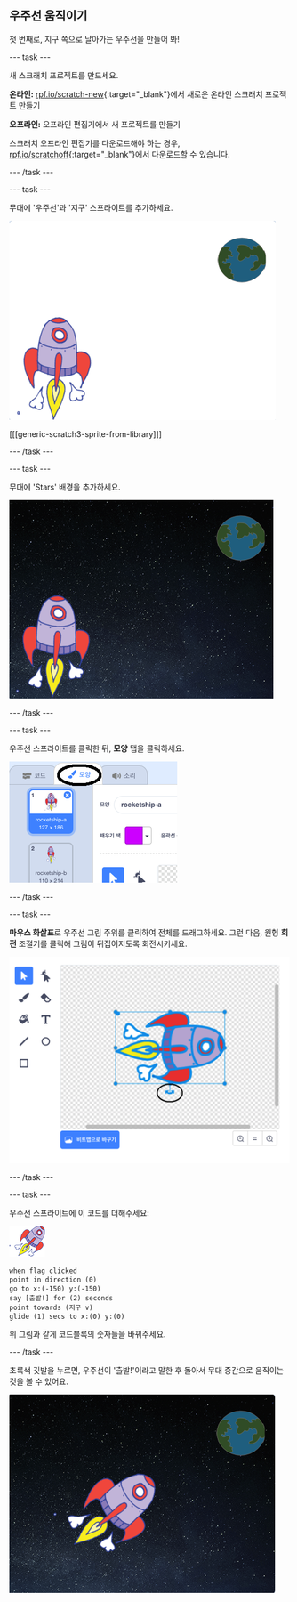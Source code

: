 ## 우주선 움직이기

첫 번째로, 지구 쪽으로 날아가는 우주선을 만들어 봐!

--- task ---

새 스크래치 프로젝트를 만드세요.

**온라인:** [rpf.io/scratch-new](http://rpf.io/scratchon){:target="_blank"}에서 새로운 온라인 스크래치 프로젝트 만들기

**오프라인:** 오프라인 편집기에서 새 프로젝트를 만들기

스크래치 오프라인 편집기를 다운로드해야 하는 경우, [rpf.io/scratchoff](http://rpf.io/scratchoff){:target="_blank"}에서 다운로드할 수 있습니다.

--- /task ---

--- task ---

무대에 '우주선'과 '지구' 스프라이트를 추가하세요.

![우주선과 지구 스프라이트](images/space-sprites.png)

[[[generic-scratch3-sprite-from-library]]]

--- /task ---

--- task ---

무대에 'Stars' 배경을 추가하세요.

![우주 배경](images/space-backdrop.png)

--- /task ---

--- task ---

우주선 스프라이트를 클릭한 뒤, **모양** 탭을 클릭하세요.

![스프라이트 모양](images/space-costume.png)

--- /task ---

--- task ---

**마우스 화살표**로 우주선 그림 주위를 클릭하여 전체를 드래그하세요. 그런 다음, 원형 **회전** 조절기를 클릭해 그림이 뒤집어지도록 회전시키세요.

![모양 회전](images/space-rotate.png)

--- /task ---

--- task ---

우주선 스프라이트에 이 코드를 더해주세요:

![우주선 스프라이트](images/sprite-spaceship.png)

```blocks3
when flag clicked
point in direction (0)
go to x:(-150) y:(-150)
say [출발!] for (2) seconds
point towards (지구 v)
glide (1) secs to x:(0) y:(0)
```

위 그림과 같게 코드블록의 숫자들을 바꿔주세요.

--- /task ---

초록색 깃발을 누르면, 우주선이 '출발!'이라고 말한 후 돌아서 무대 중간으로 움직이는 것을 볼 수 있어요.

![우주선 움직임 테스트](images/space-animate-stage.png)
